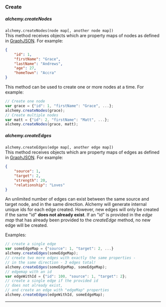 ### Create

<p></p>

##### alchemy.createNodes
<!--  -->

`alchemy.createNodes(node map[, another node map])`
<br>
This method receives objects which are property maps of nodes as defined in [GraphJSON](#GraphJSON). For example:

~~~json
{
    "id": 1,
    "firstName": "Grace",
    "lastName": "Andrews",
    "age": 27,
    "homeTown": "Accra"
} 
~~~

This method can be used to create one or more nodes at a time.  For example:

~~~ javascript
// Create one node
var grace = {"id": 1, "firstName": "Grace", ...};
alchemy.createNodes(grace);
// Create multiple nodes
var matt = {"id": 2, "firstName": "Matt", ...};
alchemy.createNodes(grace, matt);
~~~


##### alchemy.createEdges
<!--  -->

`alchemy.createEdges(edge map[, another edge map])`<br>
This method receives objects which are property maps of edges as defined in [GraphJSON](#GraphJSON).  For example:

~~~ json
{
    "source": 1,
    "target": 2,
    "strength": 20,
    "relationship": "Loves"
}
~~~

An unlimited number of edges can exist between the same source and target node, and in the same direction.  Alchemy will generate internal unique ids for each edge created.  However, new edges will only be created if the same "id" **does not already exist**. If an "id" is provided in the *edge map* that has already been provided to the *createEdge* method, no new edge will be created.   

Examples:

~~~ javascript
// create a single edge
var someEdgeMap = {"source": 1, "target": 2, ...}
alchemy.createEdges(someEdgeMap);
// create two more edges with exactly the same properties -
// in the same direction - 3 edges total!
alchemy.createEdges(someEdgeMap, someEdgeMap);
// edgemap with an id
var edgeWithId = {"id": 100, "source": 1, "target": 2};
// create a single edge if the provided id 
// does not already exist, 
// and create an edge with "edgeMap" properties
alchemy.createEdges(edgeWithId, someEdgeMap);
~~~
_______